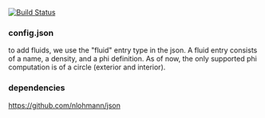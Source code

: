 [![Build Status](https://travis-ci.com/bpatmiller/gfm2d.svg?branch=master)](https://travis-ci.com/bpatmiller/gfm2d)

### config.json

to add fluids, we use the "fluid" entry type in the json. A fluid entry consists of a name,
a density, and a phi definition. As of now, the only supported phi computation is of a circle
(exterior and interior).


### dependencies
https://github.com/nlohmann/json
